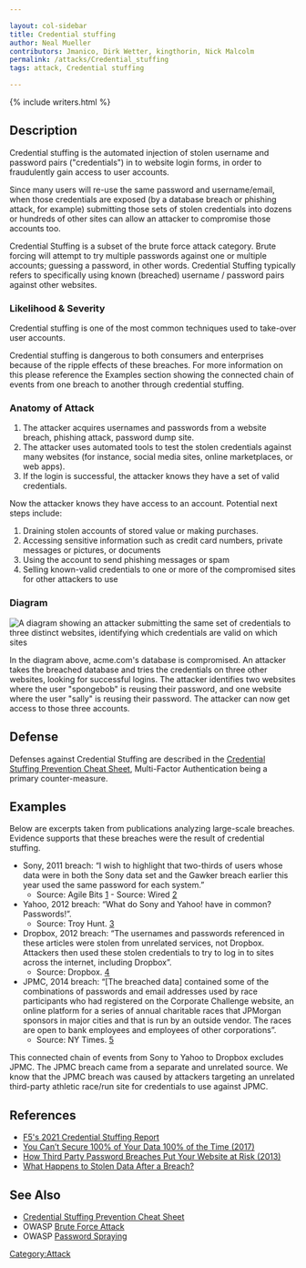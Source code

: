 ```yaml
---

layout: col-sidebar
title: Credential stuffing
author: Neal Mueller
contributors: Jmanico, Dirk Wetter, kingthorin, Nick Malcolm
permalink: /attacks/Credential_stuffing
tags: attack, Credential stuffing

---
```


{% include writers.html %}

## Description

Credential stuffing is the automated injection of stolen username and password pairs ("credentials") in to website login forms, in order to fraudulently gain access to user accounts. 

Since many users will re-use the same password and username/email, when those credentials are exposed (by a database breach or phishing attack, for example) submitting those sets of stolen credentials into dozens or hundreds of other sites can allow an attacker to compromise those accounts too.

Credential Stuffing is a subset of the brute force attack category. Brute forcing will attempt to try multiple passwords against one or multiple accounts; guessing a password, in other words. Credential Stuffing typically refers to specifically using known (breached) username / password pairs against other websites.


### Likelihood & Severity

Credential stuffing is one of the most common techniques used to
take-over user accounts. 

Credential stuffing is dangerous to both consumers and enterprises because of the ripple effects of these breaches. For more information on this please reference the Examples section showing the connected chain of events from one breach to another through credential stuffing.

### Anatomy of Attack

1.  The attacker acquires usernames and passwords from a website breach, phishing attack, password dump site.
2.  The attacker uses automated tools to test the stolen credentials against many websites (for instance, social media sites, online marketplaces, or web apps).
3.  If the login is successful, the attacker knows they have a set of valid credentials.

Now the attacker knows they have access to an account. Potential next steps include:

1.  Draining stolen accounts of stored value or making purchases.
2.  Accessing sensitive information such as credit card numbers, private messages or pictures, or documents
3.  Using the account to send phishing messages or spam
4.  Selling known-valid credentials to one or more of the compromised sites for other attackers to use

### Diagram

![A diagram showing an attacker submitting the same set of credentials to three distinct websites, identifying which credentials are valid on which sites](../assets/images/attacks/credential-stuffing.png)

In the diagram above, acme.com's database is compromised. An attacker takes the breached database and tries the credentials on three other websites, looking for successful logins. The attacker identifies two websites where the user "spongebob" is reusing their password, and one website where the user "sally" is reusing their password. The attacker can now get access to those three accounts.

## Defense

Defenses against Credential Stuffing are described in the [Credential Stuffing Prevention Cheat Sheet](https://cheatsheetseries.owasp.org/cheatsheets/Credential_Stuffing_Prevention_Cheat_Sheet.html), Multi-Factor Authentication being a primary counter-measure.


## Examples

Below are excerpts taken from publications analyzing large-scale
breaches. Evidence supports that these breaches were the result of
credential stuffing.

- Sony, 2011 breach: “I wish to highlight that two-thirds of users whose data were in both the Sony data set and the Gawker breach earlier this year used the same password for each system.”
  - Source: Agile Bits     [1](https://blog.agilebits.com/2011/06/07/two-thirds-of-web-users-re-use-the-same-passwords/) - Source: Wired [2](http://www.wired.com/2011/10/93000-sony-accounts-breached/)
- Yahoo, 2012 breach: “What do Sony and Yahoo\! have in common? Passwords\!”.
  - Source: Troy Hunt. [3](http://www.troyhunt.com/2012/07/what-do-sony-and-yahoo-have-in-common.html)
- Dropbox, 2012 breach: “The usernames and passwords referenced in these articles were stolen from unrelated services, not Dropbox. Attackers then used these stolen credentials to try to log in to sites across the internet, including Dropbox”.
  - Source: Dropbox. [4](https://blog.dropbox.com/topics/company/dropbox-wasnt-hacked/)
- JPMC, 2014 breach: “[The breached data] contained some of the combinations of passwords and email addresses used by race participants who had registered on the Corporate Challenge website, an online platform for a series of annual charitable races that JPMorgan sponsors in major cities and that is run by an outside vendor. The races are open to bank employees and employees of other corporations”.
  - Source: NY Times. [5](http://dealbook.nytimes.com/2014/10/31/discovery-of-jpmorgan-cyberattack-aided-by-company-that-runs-race-website-for-bank/)

This connected chain of events from Sony to Yahoo to Dropbox excludes
JPMC. The JPMC breach came from a separate and unrelated source. We know
that the JPMC breach was caused by attackers targeting an unrelated
third-party athletic race/run site for credentials to use against JPMC.


## References


  - [F5's 2021 Credential Stuffing Report](https://www.f5.com/labs/articles/threat-intelligence/2021-credential-stuffing-report)
  - [You Can’t Secure 100% of Your Data 100% of the Time (2017)](https://hbr.org/2017/12/you-cant-secure-100-of-your-data-100-of-the-time)
  - [How Third Party Password Breaches Put Your Website at Risk (2013)](http://michael-coates.blogspot.be/2013/11/how-third-party-password-breaches-put.html)
  - [What Happens to Stolen Data After a Breach?](http://www.securityweek.com/what-happens-stolen-data-after-breach)

## See Also

  - [Credential Stuffing Prevention Cheat Sheet](https://cheatsheetseries.owasp.org/cheatsheets/Credential_Stuffing_Prevention_Cheat_Sheet.html)
  - OWASP [Brute Force Attack](https://owasp.org/www-community/attacks/Brute_force_attack) 
  - OWASP [Password Spraying](https://owasp.org/www-community/attacks/Password_Spraying_Attack) 

[Category:Attack](https://owasp.org/www-community/attacks/)
